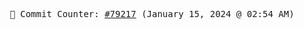 <p align="center">
    <samp>
        📮 Commit Counter: <a href="https://github.com/Javascript-void0/Javascript-void0/commits/main">#79217</a> (January 15, 2024 @ 02:54 AM)
    </samp>
</p>